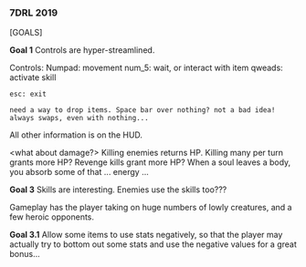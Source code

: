 ### 7DRL 2019 ###

[GOALS]

__Goal 1__
Controls are hyper-streamlined.

Controls:
    Numpad: movement
    num_5: wait, or interact with item
    qweads: activate skill

    esc: exit

    need a way to drop items. Space bar over nothing? not a bad idea! always swaps, even with nothing...

All other information is on the HUD.

<what about damage?> Killing enemies returns HP. Killing many per turn grants more HP? Revenge kills grant more HP? <lore> When a soul leaves a body, you absorb some of that ... energy ...

__Goal 3__
Skills are interesting.
Enemies use the skills too???

Gameplay has the player taking on huge numbers of lowly creatures, and a few heroic opponents.

__Goal 3.1__
Allow some items to use stats negatively, so that the player may actually try to bottom out some stats and use the negative values for a great bonus...